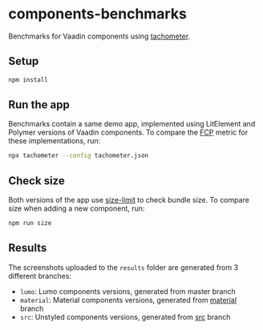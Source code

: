 # components-benchmarks

Benchmarks for Vaadin components using [tachometer](https://github.com/PolymerLabs/tachometer/).

## Setup

```sh
npm install
```

## Run the app

Benchmarks contain a same demo app, implemented using LitElement and Polymer versions of Vaadin
components. To compare the [FCP](https://web.dev/fcp/) metric for these implementations, run:

```sh
npx tachometer --config tachometer.json
```

## Check size

Both versions of the app use [size-limit](https://github.com/ai/size-limit) to check bundle size.
To compare size when adding a new component, run:

```sh
npm run size
```

## Results

The screenshots uploaded to the `results` folder are generated from 3 different branches:

- `lumo`: Lumo components versions, generated from master branch
- `material`: Material components versions, generated from [material](https://github.com/web-padawan/components-benchmarks/tree/material) branch
- `src`: Unstyled components versions, generated from [src](https://github.com/web-padawan/components-benchmarks/tree/src) branch
